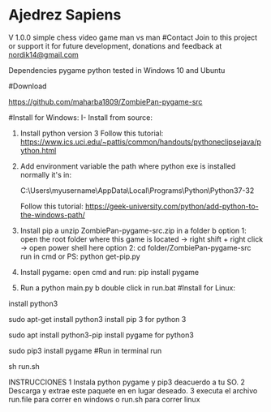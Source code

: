 # Ajedrez Sapiens
V 1.0.0
simple chess video game man vs man
#Contact Join to this project or support it for future development, donations and feedback at nordik14@gmail.com

Dependencies
pygame
python
tested in Windows 10 and Ubuntu

#Download

https://github.com/maharba1809/ZombiePan-pygame-src

#Install for Windows: I- Install from source:

1.  Install python version 3
    Follow this tutorial:
    https://www.ics.uci.edu/~pattis/common/handouts/pythoneclipsejava/python.html

2.  Add environment variable the path where python exe is installed normally it's in:

    C:\Users\myusername\AppData\Local\Programs\Python\Python37-32

    Follow this tutorial:
        https://geek-university.com/python/add-python-to-the-windows-path/

3.  Install pip
    a   unzip ZombiePan-pygame-src.zip in a folder
    b   option 1: open the root folder where this game is located -> right shift + right click -> open power shell here
        option 2: cd folder/ZombiePan-pygame-src
    run in cmd or PS: python get-pip.py

4.  Install pygame:
    open cmd and run:
    pip install pygame

5.  Run
    a   python main.py
    b   double click in run.bat
#Install for Linux:

install python3

sudo apt-get install python3
install pip 3 for python 3

sudo apt install python3-pip
install pygame for python3

sudo pip3 install pygame
#Run in terminal run

sh run.sh

INSTRUCCIONES
1 Instala python pygame y pip3 deacuerdo a tu SO.
2 Descarga y extrae este paquete en en lugar deseado.
3 executa el archivo run.file para correr en windows o run.sh para correr linux

